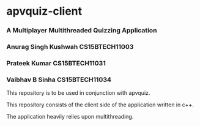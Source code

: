 # apvquiz-client

### A Multiplayer Multithreaded Quizzing Application
### Anurag Singh Kushwah CS15BTECH11003
### Prateek Kumar CS15BTECH11031
### Vaibhav B Sinha CS15BTECH11034

This repository is to be used in conjunction with apvquiz.

This repository consists of the client side of the application written in c++.

The application heavily relies upon multithreading.
